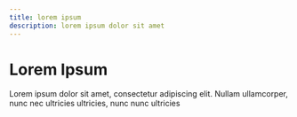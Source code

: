 ```yaml
---
title: lorem ipsum
description: lorem ipsum dolor sit amet
---
```


# Lorem Ipsum

Lorem ipsum dolor sit amet, consectetur adipiscing elit. Nullam
ullamcorper, nunc nec ultricies ultricies, nunc nunc ultricies

